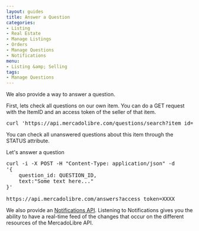 ```yaml
---
layout: guides
title: Answer a Question
categories: 
- Listing
- Real Estate
- Manage Listings
- Orders
- Manage Questions
- Notifications
menu: 
- Listing &amp; Selling
tags: 
- Manage Questions
---
```


We also provide a way to answer a question.

First, lets check all questions on our own item. You can do a GET request with the ItemID and an access token of the seller of that item.

<pre class="terminal">
curl 'https://api.mercadolibre.com/questions/search?item_id=ITEM_ID&amp;access_token=XXXX'
</pre>

You can check all unanswered questions about this item through the STATUS attribute.

Let's answer a question

<pre class="terminal">
curl -i -X POST -H "Content-Type: application/json" -d 
'{
	question_id: QUESTION_ID, 
	text:"Some text here..."
}'

https://api.mercadolibre.com/answers?access_token=XXXX
</pre>

We also provide an [Notifications API](/notifications). Listening to Notifications gives you the ability to have a real-time feed of the changes that occur on the different resources of the MercadoLibre API.